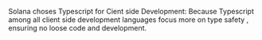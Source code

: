 Solana choses Typescript for Cient side Development:
Because Typescript among all client side development languages focus more on type safety , ensuring no loose code and development.